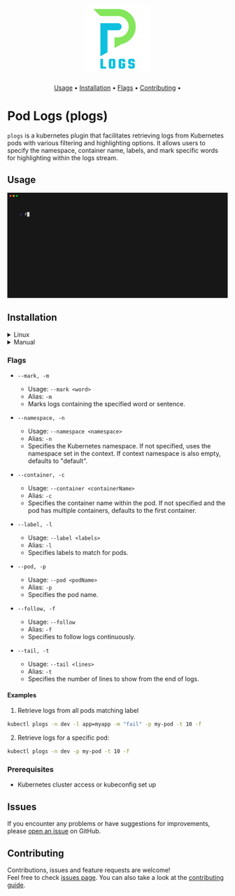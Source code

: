 <h2 align="center">
  <p align="center"><img width=30% src="./.github/img/logo.png"></p>
</h2>

<p align="center">
  <a href="#usage">Usage</a> •
  <a href="#installation">Installation</a> •
  <a href="#flags">Flags</a> •
  <a href="#contributing">Contributing</a> •
</p>


# Pod Logs (plogs)
`plogs` is a kubernetes plugin that facilitates retrieving logs from Kubernetes pods with various filtering and highlighting options. It allows users to specify the namespace, container name, labels, and mark specific words for highlighting within the logs stream.


## Usage 

<img alt="plogs" src="./.github/img/plogs.gif" width="1000" />

## Installation

<details>
    <summary>Linux</summary>

- Bash Install Script

  By default, plogs is going to be installed at `/usr/bin/`. `sudo` privileges are required for this operation.

  If you would like to provide a custom install path, you can do so as an input to the script. 
  For example, you can run `./install.sh $HOME/bin` to install plogs in the specified directory.

```bash
curl -sL https://bit.ly/installplogs | sudo sh
```
OR
```bash
curl -s https://raw.githubusercontent.com/kha7iq/plogs/main/install.sh | sudo sh
```
- DEB & RPM
```bash
# DEB
export PLOGS_VERSION="0.1.1"
wget -q https://github.com/kha7iq/plogs/releases/download/v${PLOGS_VERSION}/plogs_amd64.deb
sudo dpkg -i plogs_amd64.deb
# RPM
sudo rpm -i plogs_amd64.rpm
```

</details>

<details>
    <summary>Manual</summary>

```bash
# Chose desired version
export PLOGS_VERSION="0.1.1"
wget -q https://github.com/kha7iq/plogs/releases/download/v${PLOGS_VERSION}/plogs_linux_amd64.tar.gz && \
tar -xf plogs_linux_amd64.tar.gz && \
chmod +x plogs && \
sudo mv plogs /usr/bin/kubectl-plogs
```
</details>


### Flags

- `--mark, -m`
  - Usage: `--mark <word>`
  - Alias: `-m`
  - Marks logs containing the specified word or sentence.

- `--namespace, -n`
  - Usage: `--namespace <namespace>`
  - Alias: `-n`
  - Specifies the Kubernetes namespace. If not specified, uses the namespace set in the context. If context namespace is also empty, defaults to "default".

- `--container, -c`
  - Usage: `--container <containerName>`
  - Alias: `-c`
  - Specifies the container name within the pod. If not specified and the pod has multiple containers, defaults to the first container.

- `--label, -l`
  - Usage: `--label <labels>`
  - Alias: `-l`
  - Specifies labels to match for pods.

- `--pod, -p`
  - Usage: `--pod <podName>`
  - Alias: `-p`
  - Specifies the pod name.

- `--follow, -f`
  - Usage: `--follow`
  - Alias: `-f`
  - Specifies to follow logs continuously.

- `--tail, -t`
  - Usage: `--tail <lines>`
  - Alias: `-t`
  - Specifies the number of lines to show from the end of logs.

#### Examples

1. Retrieve logs from all pods matching label

```bash
kubectl plogs -n dev -l app=myapp -m "fail" -p my-pod -t 10 -f
```
2. Retrieve logs for a specific pod:

```bash
kubectl plogs -n dev -p my-pod -t 10 -f
```

### Prerequisites
- Kubernetes cluster access or kubeconfig set up

## Issues
If you encounter any problems or have suggestions for improvements, please [open an issue](https://github.com/kha7iq/plogs/issues) on GitHub.

## Contributing

Contributions, issues and feature requests are welcome!<br/>Feel free to check
[issues page](https://github.com/kha7iq/plogs/issues). You can also take a look
at the [contributing guide](https://github.com/kha7iq/plogs/blob/master/CONTRIBUTING.md).